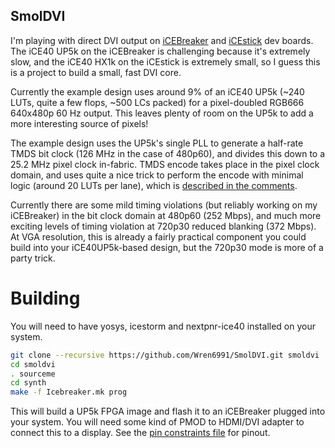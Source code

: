 SmolDVI
-------

I'm playing with direct DVI output on [iCEBreaker](https://1bitsquared.com/products/icebreaker) and [iCEstick](https://www.latticesemi.com/icestick) dev boards. The iCE40 UP5k on the iCEBreaker is challenging because it's extremely slow, and the iCE40 HX1k on the iCEstick is extremely small, so I guess this is a project to build a small, fast DVI core.

Currently the example design uses around 9% of an iCE40 UP5k (\~240 LUTs, quite a few flops, \~500 LCs packed) for a pixel-doubled RGB666 640x480p 60 Hz output. This leaves plenty of room on the UP5k to add a more interesting source of pixels!

The example design uses the UP5k's single PLL to generate a half-rate TMDS bit clock (126 MHz in the case of 480p60), and divides this down to a 25.2 MHz pixel clock in-fabric. TMDS encode takes place in the pixel clock domain, and uses quite a nice trick to perform the encode with minimal logic (around 20 LUTs per lane), which is [described in the comments](hdl/smoldvi/smoldvi.v).

Currently there are some mild timing violations (but reliably working on my iCEBreaker) in the bit clock domain at 480p60 (252 Mbps), and much more exciting levels of timing violation at 720p30 reduced blanking (372 Mbps). At VGA resolution, this is already a fairly practical component you could build into your iCE40UP5k-based design, but the 720p30 mode is more of a party trick.

Building
========

You will need to have yosys, icestorm and nextpnr-ice40 installed on your system.

```bash
git clone --recursive https://github.com/Wren6991/SmolDVI.git smoldvi
cd smoldvi
. sourceme
cd synth
make -f Icebreaker.mk prog
```

This will build a UP5k FPGA image and flash it to an iCEBreaker plugged into your system. You will need some kind of PMOD to HDMI/DVI adapter to connect this to a display. See the [pin constraints file](synth/smoldvi_icebreaker.pcf) for pinout.
